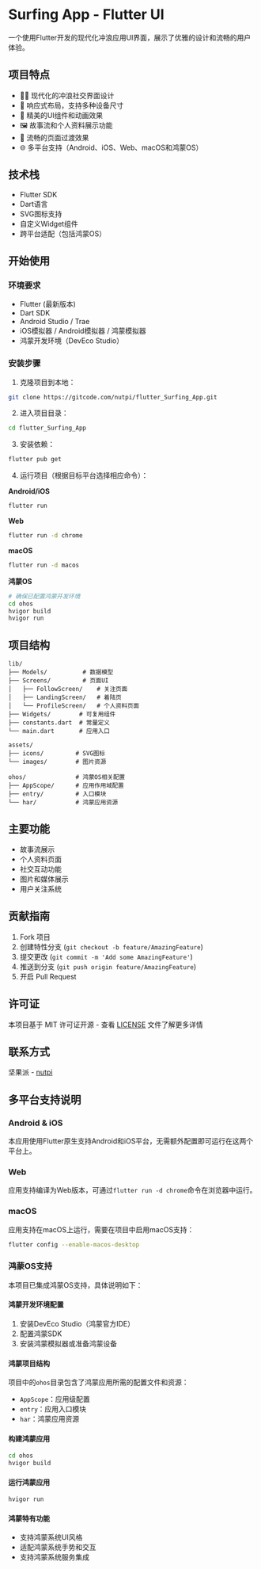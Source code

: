 # Surfing App - Flutter UI

一个使用Flutter开发的现代化冲浪应用UI界面，展示了优雅的设计和流畅的用户体验。

## 项目特点

- 🏄‍♂️ 现代化的冲浪社交界面设计
- 📱 响应式布局，支持多种设备尺寸
- 🎨 精美的UI组件和动画效果
- 🖼️ 故事流和个人资料展示功能
- 💫 流畅的页面过渡效果
- 🌐 多平台支持（Android、iOS、Web、macOS和鸿蒙OS）

## 技术栈

- Flutter SDK
- Dart语言
- SVG图标支持
- 自定义Widget组件
- 跨平台适配（包括鸿蒙OS）

## 开始使用

### 环境要求

- Flutter (最新版本)
- Dart SDK
- Android Studio / Trae
- iOS模拟器 / Android模拟器 / 鸿蒙模拟器
- 鸿蒙开发环境（DevEco Studio）

### 安装步骤

1. 克隆项目到本地：
```bash
git clone https://gitcode.com/nutpi/flutter_Surfing_App.git
```

2. 进入项目目录：
```bash
cd flutter_Surfing_App
```

3. 安装依赖：
```bash
flutter pub get
```

4. 运行项目（根据目标平台选择相应命令）：

**Android/iOS**
```bash
flutter run
```

**Web**
```bash
flutter run -d chrome
```

**macOS**
```bash
flutter run -d macos
```

**鸿蒙OS**
```bash
# 确保已配置鸿蒙开发环境
cd ohos
hvigor build
hvigor run
```

## 项目结构

```
lib/
├── Models/          # 数据模型
├── Screens/         # 页面UI
│   ├── FollowScreen/    # 关注页面
│   ├── LandingScreen/   # 着陆页
│   └── ProfileScreen/   # 个人资料页面
├── Widgets/        # 可复用组件
├── constants.dart  # 常量定义
└── main.dart       # 应用入口

assets/
├── icons/         # SVG图标
└── images/        # 图片资源

ohos/              # 鸿蒙OS相关配置
├── AppScope/      # 应用作用域配置
├── entry/         # 入口模块
└── har/           # 鸿蒙应用资源
```

## 主要功能

- 故事流展示
- 个人资料页面
- 社交互动功能
- 图片和媒体展示
- 用户关注系统

## 贡献指南

1. Fork 项目
2. 创建特性分支 (`git checkout -b feature/AmazingFeature`)
3. 提交更改 (`git commit -m 'Add some AmazingFeature'`)
4. 推送到分支 (`git push origin feature/AmazingFeature`)
5. 开启 Pull Request

## 许可证

本项目基于 MIT 许可证开源 - 查看 [LICENSE](LICENSE) 文件了解更多详情

## 联系方式

坚果派 - [nutpi](https://gitcode.com/nutpi)

## 多平台支持说明

### Android & iOS
本应用使用Flutter原生支持Android和iOS平台，无需额外配置即可运行在这两个平台上。

### Web
应用支持编译为Web版本，可通过`flutter run -d chrome`命令在浏览器中运行。

### macOS
应用支持在macOS上运行，需要在项目中启用macOS支持：
```bash
flutter config --enable-macos-desktop
```

### 鸿蒙OS支持
本项目已集成鸿蒙OS支持，具体说明如下：

#### 鸿蒙开发环境配置
1. 安装DevEco Studio（鸿蒙官方IDE）
2. 配置鸿蒙SDK
3. 安装鸿蒙模拟器或准备鸿蒙设备

#### 鸿蒙项目结构
项目中的`ohos`目录包含了鸿蒙应用所需的配置文件和资源：
- `AppScope`：应用级配置
- `entry`：应用入口模块
- `har`：鸿蒙应用资源

#### 构建鸿蒙应用
```bash
cd ohos
hvigor build
```

#### 运行鸿蒙应用
```bash
hvigor run
```

#### 鸿蒙特有功能
- 支持鸿蒙系统UI风格
- 适配鸿蒙系统手势和交互
- 支持鸿蒙系统服务集成

